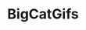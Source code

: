 ---
title: BigCatGifs
crosslinks:
- livven
- youtubefactsbot
- babybigcatgifs
- gifs
- AnimalsBeingBros
- bigboye
- Eyebleach
- furry_irl
- youseeingthisshit
- AskReddit
- FindTheSniper
- catdimension
- noisygifs
- trypophobia
- interestingasfuck
- Snek
- shittymorph
- teefies
- PeopleFuckingDying
- ImageStabilization
---